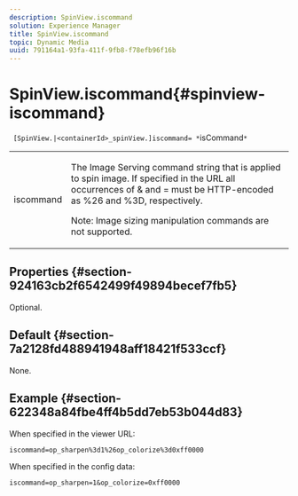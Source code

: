 ```yaml
---
description: SpinView.iscommand
solution: Experience Manager
title: SpinView.iscommand
topic: Dynamic Media
uuid: 791164a1-93fa-411f-9fb8-f78efb96f16b
---
```


# SpinView.iscommand{#spinview-iscommand}

 ` [SpinView.|<containerId>_spinView.]iscommand= *`isCommand`*`

<table id="table_06B5F795889E402FB6BCEA4D882E1422"> 
 <tbody> 
  <tr> 
   <td colname="col1"> <p> <span class="codeph"><span class="varname"> iscommand</span></span> </p> </td> 
   <td colname="col2"> <p> The Image Serving command string that is applied to spin image. If specified in the URL all occurrences of <span class="codeph"> &amp;</span> and <span class="codeph"> =</span> must be HTTP-encoded as <span class="codeph"> %26</span> and <span class="codeph"> %3D</span>, respectively. </p> <p> <p>Note:  Image sizing manipulation commands are not supported. </p> </p> </td> 
  </tr> 
 </tbody> 
</table>

## Properties {#section-924163cb2f6542499f49894becef7fb5}

Optional.

## Default {#section-7a2128fd488941948aff18421f533ccf}

None.

## Example {#section-622348a84fbe4ff4b5dd7eb53b044d83}

When specified in the viewer URL:

`iscommand=op_sharpen%3d1%26op_colorize%3d0xff0000`

When specified in the config data:

`iscommand=op_sharpen=1&op_colorize=0xff0000` 
